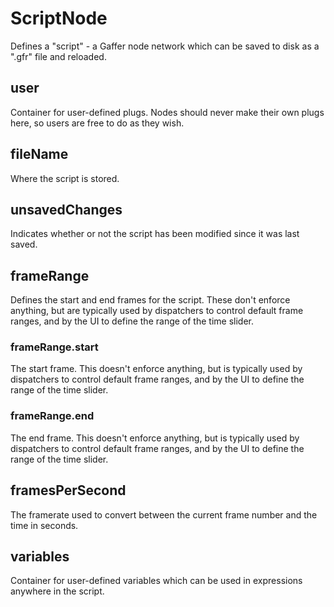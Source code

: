 # ScriptNode

Defines a "script" - a Gaffer node network which can be
saved to disk as a ".gfr" file and reloaded.

## user

 Container for user-defined plugs. Nodes
should never make their own plugs here,
so users are free to do as they wish.

## fileName

 Where the script is stored.

## unsavedChanges

 Indicates whether or not the script has been
modified since it was last saved.

## frameRange

 Defines the start and end frames for the script.
These don't enforce anything, but are typically
used by dispatchers to control default frame
ranges, and by the UI to define the range of the
time slider.

### frameRange.start

 The start frame. This doesn't enforce anything,
but is typically used by dispatchers to control
default frame ranges, and by the UI to define
the range of the time slider.

### frameRange.end

 The end frame. This doesn't enforce anything,
but is typically used by dispatchers to control
default frame ranges, and by the UI to define
the range of the time slider.

## framesPerSecond

 The framerate used to convert between the current
frame number and the time in seconds.

## variables

 Container for user-defined variables which can
be used in expressions anywhere in the script.

